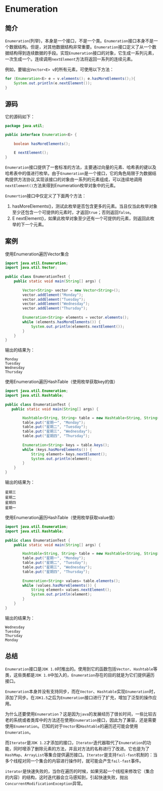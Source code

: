 # Enumeration

## 简介

`Enumeration`(列举)，本身是一个接口，不是一个类。`Enumeration`接口本身不是一个数据结构。但是，对其他数据结构非常重要。`Enumeration`接口定义了从一个数据结构得到连续数据的手段。实现`Enumeration`接口的对象，它生成一系列元素，一次生成一个。连续调用`nextElement`方法将返回一系列的连续元素。

例如，要输出`Vector<E> v`的所有元素，可使用以下方法：

```java
for (Enumeration<E> e = v.elements(); e.hasMoreElements();){
    System.out.println(e.nextElement());
}
```

## 源码

它的源码如下：

```java
package java.util;

public interface Enumeration<E> {
    
    boolean hasMoreElements();

    E nextElement();
}
```

`Enumeration`接口提供了一套标准的方法，主要通过向量的元素、哈希表的键以及哈希表中的值进行枚举。由于`Enumeration`是一个接口，它的角色局限于为数据结构提供方法协议,实现该接口的对象由一系列的元素组成，可以连续地调用`nextElement()`方法来得到Enumeration枚举对象中的元素。

`Enumertion`接口中仅定义了下面两个方法：

1. hasMoreElements()，测试此枚举是否包含更多的元素。当且仅当此枚举对象至少还包含一个可提供的元素时，才返回`true`；否则返回`false`。
2. E nextElement()，如果此枚举对象至少还有一个可提供的元素，则返回此枚举的下一个元素。

## 案例

使用Enumeration遍历Vector集合

```java
import java.util.Enumeration;
import java.util.Vector;  
  
public class EnumerationTest {
    public static void main(String[] args) {
    
        Vector<String> vector = new Vector<String>();
        vector.addElement("Monday");
        vector.addElement("Tuesday");
        vector.addElement("Wednesday");
        vector.addElement("Thursday");
        
        Enumeration<String> elements = vector.elements();
        while (elements.hasMoreElements()) {
            System.out.println(elements.nextElement());
        }
    }
}
```

输出的结果为：

```text
Monday
Tuesday
Wednesday
Thursday
```

使用Enumeration遍历HashTable（使用枚举获取key的值）

```java
import java.util.Enumeration;
import java.util.Hashtable;  
     
public class EnumerationTest {
   public static void main(String[] args) {

        Hashtable<String, String> table = new Hashtable<String, String>();
        table.put("星期一", "Monday");
        table.put("星期二", "Tuesday");
        table.put("星期三", "Wednesday");
        table.put("星期四", "Thursday");
        
        Enumeration<String> keys = table.keys();
        while (keys.hasMoreElements()) {
            String element= keys.nextElement();
            System.out.println(element);
        }
    }
}
```

输出的结果为：

```text
星期三
星期二
星期四
星期一
```

使用Enumeration遍历HashTable（使用枚举获取value值）

```java
import java.util.Enumeration;
import java.util.Hashtable;  
     
public class EnumerationTest {
    public static void main(String[] args) {

        Hashtable<String, String> table = new Hashtable<String, String>();
        table.put("星期一", "Monday");
        table.put("星期二", "Tuesday");
        table.put("星期三", "Wednesday");
        table.put("星期四", "Thursday");
        
        Enumeration<String> values= table.elements();
        while (values.hasMoreElements()) {
            String element= values.nextElement();
            System.out.println(element);
        }
    }
}
```

输出的结果为：

```text
Wednesday
Tuesday
Thursday
Monday
```

## 总结

`Enumeration`接口是`JDK 1.0`时推出的。使用到它的函数包括`Vector`、`Hashtable`等类，这些类都是`JDK 1.0`中加入的，`Enumeration`存在的目的就是为它们提供遍历接口。

`Enumeration`本身并没有支持同步，而在`Vector`、`Hashtable`实现`Enumeration`时，添加了同步。在`JDK1.5`之后为`Enumeration`接口进行了扩充，增加了泛型的操作应用。

为什么还要使用`Enumeration`？这是因为`java`的发展经历了很长时间，一些比较古老的系统或者类库中的方法还在使用`Enumeration`接口，因此为了兼容，还是需要使用`Enumeration`。已知的对于`Vector`和`Hashtable`的遍历还可能会使用`Enumeration`。

而`Iterator`是`JDK 1.2`才添加的接口，`Iterator`迭代器取代了`Enumeration`的功能，同时增添了删除元素的方法，并且对方法的名称进行了改进。它也是为了`HashMap`、`ArrayList`等集合提供遍历接口。`Iterator`是支持`fail-fast`机制的：当多个线程对同一个集合的内容进行操作时，就可能会产生`fail-fast`事件。

`iterator`是快速失败的，当你在遍历的时候，如果另起一个线程来修改它（集合的内容）的结构，这时迭代器会立马感知到，引起快速失败，抛出`ConcurrentModificationException`异常。
